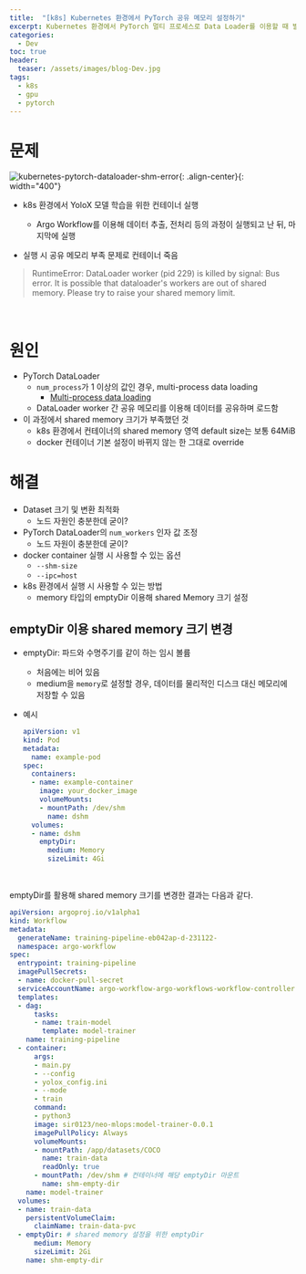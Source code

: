 ```yaml
---
title:  "[k8s] Kubernetes 환경에서 PyTorch 공유 메모리 설정하기"
excerpt: Kubernetes 환경에서 PyTorch 멀티 프로세스로 Data Loader를 이용할 때 발생할 수 있는 문제 
categories:
  - Dev
toc: true
header:
  teaser: /assets/images/blog-Dev.jpg
tags:
  - k8s
  - gpu
  - pytorch
---
```




# 문제





![kubernetes-pytorch-dataloader-shm-error]({{site.url}}/assets/images/kubernetes-pytorch-dataloader-shm-error.png){: .align-center}{: width="400"}

- k8s 환경에서 YoloX 모델 학습을 위한 컨테이너 실행
  - Argo Workflow를 이용해 데이터 추출, 전처리 등의 과정이 실행되고 난 뒤, 마지막에 실행

- 실행 시 공유 메모리 부족 문제로 컨테이너 죽음

> RuntimeError: DataLoader worker (pid 229) is killed by signal: Bus error. It is possible that dataloader's workers are out of shared memory. Please try to raise your shared memory limit.



<br>



# 원인



- PyTorch DataLoader
  - `num_process`가 1 이상의 값인 경우, multi-process data loading
    - [Multi-process data loading](https://pytorch.org/docs/stable/data.html#multi-process-data-loading)
  - DataLoader worker 간 공유 메모리를 이용해 데이터를 공유하며 로드함
- 이 과정에서 shared memory 크기가 부족했던 것
  - k8s 환경에서 컨테이너의 shared memory 영역 default size는 보통 64MiB
  - docker 컨테이너 기본 설정이 바뀌지 않는 한 그대로 override



# 해결



- Dataset 크기 및 변환 최적화
  - 노드 자원인 충분한데 굳이?
- PyTorch DataLoader의 `num_workers` 인자 값 조정
  - 노드 자원이 충분한데 굳이?
- docker container 실행 시 사용할 수 있는 옵션
  - `--shm-size`
  - `--ipc=host`
- k8s 환경에서 실행 시 사용할 수 있는 방법
  - memory 타입의 emptyDir 이용해 shared Memory 크기 설정



## emptyDir 이용 shared memory 크기 변경

- emptyDir: 파드와 수명주기를 같이 하는 임시 볼륨

  - 처음에는 비어 있음
  - medium을 `memory`로 설정할 경우, 데이터를 물리적인 디스크 대신 메모리에 저장할 수 있음

- 예시

  ```yaml
  apiVersion: v1
  kind: Pod
  metadata:
    name: example-pod
  spec:
    containers:
    - name: example-container
      image: your_docker_image
      volumeMounts:
      - mountPath: /dev/shm
        name: dshm
    volumes:
    - name: dshm
      emptyDir:
        medium: Memory
        sizeLimit: 4Gi
  
  ```

  

<br>



emptyDir를 활용해 shared memory 크기를 변경한 결과는 다음과 같다.

```yaml
apiVersion: argoproj.io/v1alpha1
kind: Workflow
metadata:
  generateName: training-pipeline-eb042ap-d-231122-
  namespace: argo-workflow
spec:
  entrypoint: training-pipeline
  imagePullSecrets:
  - name: docker-pull-secret
  serviceAccountName: argo-workflow-argo-workflows-workflow-controller
  templates:
  - dag:
      tasks:
      - name: train-model
        template: model-trainer
    name: training-pipeline
  - container:
      args:
      - main.py
      - --config
      - yolox_config.ini
      - --mode
      - train
      command:
      - python3
      image: sir0123/neo-mlops:model-trainer-0.0.1
      imagePullPolicy: Always
      volumeMounts:
      - mountPath: /app/datasets/COCO
        name: train-data
        readOnly: true
      - mountPath: /dev/shm # 컨테이너에 해당 emptyDir 마운트
        name: shm-empty-dir
    name: model-trainer
  volumes:
  - name: train-data
    persistentVolumeClaim:
      claimName: train-data-pvc
  - emptyDir: # shared memory 설정을 위한 emptyDir
      medium: Memory
      sizeLimit: 2Gi
    name: shm-empty-dir
```

